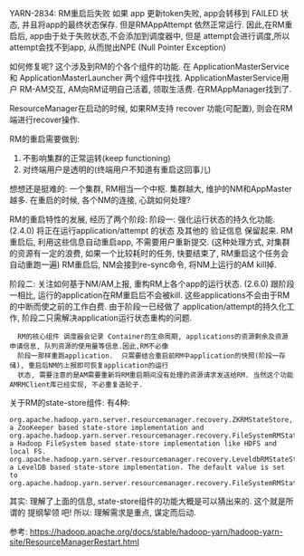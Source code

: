 
YARN-2834: RM重启后失败
   如果 app 更新token失败, app会转移到 FAILED 状态, 并且将app的最终状态保存. 但是RMAppAttempt
依然正常运行. 因此,在RM重启后, app由于处于失败状态,不会添加到调度器中, 但是 attempt会进行调度,所以
attempt会找不到app, 从而抛出NPE (Null Pointer Exception)
   
   如何修复呢? 这个涉及到RM的个各个组件的功能.  在
ApplicationMasterService 和 ApplicationMasterLauncher 两个组件中找找. 
ApplicationMasterService用户 RM-AM交互, AM向RM证明自己活着, 领取生活费. 
在RMAppManager找到了.




ResourceManager在启动的时候, 如果RM支持 recover 功能(可配置), 则会在RM端进行recover操作.

RM的重启需要做到:
1. 不影响集群的正常运转(keep functioning)
2. 对终端用户是透明的(终端用户不知道有重启这回事儿)

想想还是挺难的: 一个集群, RM相当一个中枢. 集群越大, 维护的NM和AppMaster越多. 在重启的时候, 各个NM的连接, 心跳如何处理?


RM的重启特性的发展, 经历了两个阶段:
阶段一:  强化运行状态的持久化功能. (2.4.0)
        将正在运行application/attempt 的状态 及其他的 验证信息 保留起来. RM重启后, 利用这些信息自动重启app, 不需要用户重新提交.
       (这种处理方式, 对集群的资源有一定的浪费, 如果一个比较耗时的任务, 快要结束了, RM重启这个任务会自动重跑一遍)
        RM重启后, NM会接到re-sync命令, 将NM上运行的AM kill掉.
        
        
阶段二: 关注如何基于NM/AM上报, 重构RM上各个app的运行状态. (2.6.0) 
      跟阶段一相比, 运行的application在RM重启后不会被kill. 这些applications不会由于RM的中断而使之前的工作白费.
      由于阶段一已经做了 application/attempt的持久化工作, 阶段二只需解决application运行状态重构的问题.
      
      RM的核心组件 调度器会记录 Container的生命周期, applications的资源剩余及资源申请信息, 队列资源的使用量等信息.因此,RM不必像
      阶段一那样重跑application.  只需要结合重启前RM中application的快照(阶段一存储), 重启后NM的上报即可恢复application的运行
      状态, 需要注意的是AM需要重新将RM重启期间没有处理的资源请求发送给RM. 当然这个功能AMRMClient库已经实现, 不必重复造轮子.

关于RM的state-store组件: 有4种: 
```
org.apache.hadoop.yarn.server.resourcemanager.recovery.ZKRMStateStore, a ZooKeeper based state-store implementation and 
org.apache.hadoop.yarn.server.resourcemanager.recovery.FileSystemRMStateStore, a Hadoop FileSystem based state-store implementation like HDFS and local FS. 
org.apache.hadoop.yarn.server.resourcemanager.recovery.LeveldbRMStateStore, a LevelDB based state-store implementation. The default value is set to 
org.apache.hadoop.yarn.server.resourcemanager.recovery.FileSystemRMStateStore.
```

其实: 理解了上面的信息, state-store组件的功能大概是可以猜出来的. 这个就是所谓的 提纲挈领 吧! 所以: 理解需求是重点, 谋定而后动.

参考: 
https://hadoop.apache.org/docs/stable/hadoop-yarn/hadoop-yarn-site/ResourceManagerRestart.html
